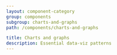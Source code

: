 ```yaml
---
layout: component-category
group: components
subgroup: charts-and-graphs
path: /components/charts-and-graphs

title: Charts and graphs
description: Essential data-viz patterns
---
```

